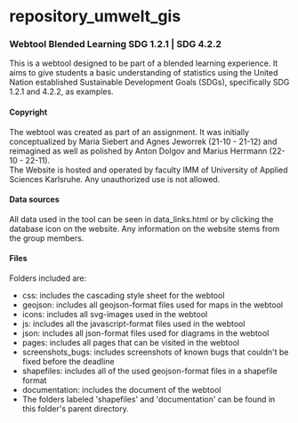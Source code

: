 # repository_umwelt_gis
<h3>Webtool Blended Learning SDG 1.2.1 | SDG 4.2.2</h3>
<p>This is a webtool designed to be part of a blended learning experience. It aims to give students a basic understanding of statistics using the United Nation established Sustainable Development Goals (SDGs), specifically SDG 1.2.1 and 4.2.2, as examples.
<h4>Copyright</h4>
<p>The webtool was created as part of an assignment. It was initially conceptualized by Maria Siebert and Agnes Jeworrek (21-10 - 21-12) and reimagined as well as polished by Anton Dolgov and Marius Herrmann (22-10 - 22-11). <br>
The Website is hosted and operated by faculty IMM of University of Applied Sciences Karlsruhe.
Any unauthorized use is not allowed.</p>
<h4>Data sources</h4>
<p>All data used in the tool can be seen in data_links.html or by clicking the database icon on the website. Any information on the website stems from the group members. </p>
<h4>Files</h4>
<p>Folders included are:
<ul> <li>css: includes the cascading style sheet for the webtool</li>
     <li>geojson: includes all geojson-format files used for maps in the webtool</li>
     <li>icons: includes all svg-images used in the webtool</li>
     <li>js: includes all the javascript-format files used in the webtool</li>
     <li>json: includes all json-format files used for diagrams in the webtool</li>
     <li>pages: includes all pages that can be visited in the webtool</li>
     <li>screenshots_bugs: includes screenshots of known bugs that couldn't be fixed before the deadline</li>
     <li>shapefiles: includes all of the used geojson-format files in a shapefile format</li>
     <li>documentation: includes the document of the webtool</li>
     <li>The folders labeled 'shapefiles' and 'documentation' can be found in this folder's parent directory.</li>
</ul>
</p>